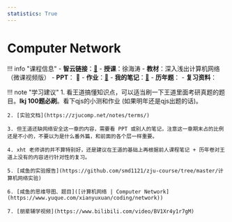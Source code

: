 ```yaml
---
statistics: True
---
```


# Computer Network

!!! info "课程信息"
    - **智云链接**：[🔗](https://interactivemeta.cmc.zju.edu.cn/#/replay?course_id=74064&sub_id=1690052&tenant_code=112)
    - **授课**：徐海涛
    - **教材**：深入浅出计算机网络（微课视频版）
    - **PPT**： 📁
    - **作业**：[📝](homework.md)
    - **我的笔记**：[📝](Chapter1.md)
    - **历年题**：
    - **复习资料**：

!!! note "学习建议"
    1. 看王道搞懂知识点，可以适当刷一下王道里面考研真题的题目。**lkj 100题必刷**。看下qjs的小测和作业 (如果明年还是qjs出题的话)。
   
    2. [实验文档](https://zjucomp.net/notes/terms/)
   
    3. 但王道还缺网络安全这一章的内容，需要看 PPT 或别人的笔记，注意这一章期末占的比例还是不小的，不要以为是什么番外篇，和前面的各个层一样重要。
   
    4. xht 老师讲的并不算特别好，还是建议在王道的基础上再根据前人课程笔记 + 历年卷对王道上没有的内容进行针对性的复习。
   
    5. [咸鱼的实验报告](https://github.com/smd1121/zju-course/tree/master/计算机网络实验)
   
    6. [咸鱼的思维导图、题目]([计算机网络 | Computer Network](https://www.yuque.com/xianyuxuan/coding/network))
   
    7. [朋辈辅学视频](https://www.bilibili.com/video/BV1Xr4y1r7gM)